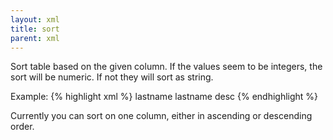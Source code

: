 ```yaml
---
layout: xml
title: sort
parent: xml
---
```

Sort table based on the given column. If the values seem to be integers, the sort will be numeric. If not they will sort as string.

Example:
{% highlight xml %}
    <table>
        <sort>lastname</parent> <!-- sorts in ascending order  -->
        <sort>lastname desc</parent> <!-- sorts in descending order -->
{% endhighlight %}

Currently you can sort on one column, either in ascending or descending order.
